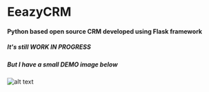 # EeazyCRM

#### Python based open source CRM developed using Flask framework

##### It's still WORK IN PROGRESS
##### But I have a small DEMO image below
![alt text](https://i.ibb.co/BsWm9Kf/eeazycrm-demo1.gif)


